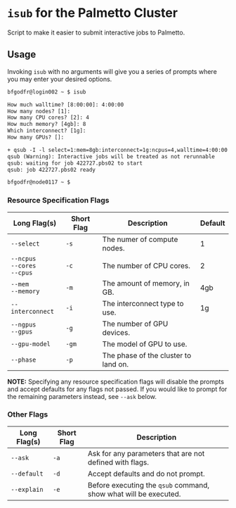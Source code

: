 # `isub` for the Palmetto Cluster

Script to make it easier to submit interactive jobs to Palmetto.

## Usage

Invoking `isub` with no arguments will give you a series of prompts where you
may enter your desired options.

```txt
bfgodfr@login002 ~ $ isub

How much walltime? [8:00:00]: 4:00:00
How many nodes? [1]:
How many CPU cores? [2]: 4
How much memory? [4gb]: 8
Which interconnect? [1g]:
How many GPUs? []:

+ qsub -I -l select=1:mem=8gb:interconnect=1g:ncpus=4,walltime=4:00:00
qsub (Warning): Interactive jobs will be treated as not rerunnable
qsub: waiting for job 422727.pbs02 to start
qsub: job 422727.pbs02 ready

bfgodfr@node0117 ~ $
```

### Resource Specification Flags

| Long Flag(s)                       | Short Flag | Description                          | Default |
| ---------------------------------- | ---------- | ------------------------------------ | ------- |
| `--select`                         | `-s`       | The numer of compute nodes.          | 1       |
| `--ncpus`<br>`--cores`<br>`--cpus` | `-c`       | The number of CPU cores.             | 2       |
| `--mem`<br>`--memory`              | `-m`       | The amount of memory, in GB.         | 4gb     |
| `--interconnect`                   | `-i`       | The interconnect type to use.        | 1g      |
| `--ngpus`<br>`--gpus`              | `-g`       | The number of GPU devices.           |         |
| `--gpu-model`                      | `-gm`      | The model of GPU to use.             |         |
| `--phase`                          | `-p`       | The phase of the cluster to land on. |         |

**NOTE:** Specifying any resource specification flags will disable the prompts
and accept defaults for any flags not passed. If you would like to prompt for
the remaining parameters instead, see `--ask` below.

### Other Flags

| Long Flag(s) | Short Flag | Description                                                      |
| ------------ | ---------- | ---------------------------------------------------------------- |
| `--ask`      | `-a`       | Ask for any parameters that are not defined with flags.          |
| `--default`  | `-d`       | Accept defaults and do not prompt.                               |
| `--explain`  | `-e`       | Before executing the `qsub` command, show what will be executed. |
